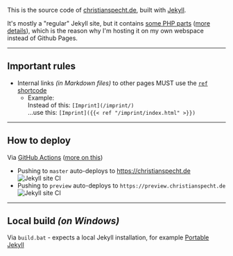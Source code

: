 This is the source code of [christianspecht.de](https://christianspecht.de), built with [Jekyll](https://jekyllrb.com/).

It's mostly a "regular" Jekyll site, but it contains [some PHP parts](https://github.com/christianspecht/blog/tree/master/src/php) ([more details](https://christianspecht.de/2014/11/09/how-to-display-markdown-files-from-other-sites-now-with-caching/)), which is the reason why I'm hosting it on my own webspace instead of Github Pages.

---


## Important rules

- Internal links *(in Markdown files)* to other pages MUST use the [`ref` shortcode](https://gohugo.io/content-management/shortcodes/#ref-and-relref)
  - Example:  
    Instead of this: `[Imprint](/imprint/)`  
    ...use this: `[Imprint]({{< ref "/imprint/index.html" >}})`

---

## How to deploy

Via [GitHub Actions](https://github.com/christianspecht/blog/actions) ([more on this](https://christianspecht.de/2020/05/03/building-and-deploying-a-jekyll-site-via-github-actions/))

- Pushing to `master` auto-deploys to https://christianspecht.de ![Jekyll site CI](https://github.com/christianspecht/blog/actions/workflows/ci.yml/badge.svg?branch=master)
- Pushing to `preview` auto-deploys to `https://preview.christianspecht.de` ![Jekyll site CI](https://github.com/christianspecht/blog/actions/workflows/ci.yml/badge.svg?branch=preview)

---

## Local build *(on Windows)*

Via `build.bat` - expects a local Jekyll installation, for example [Portable Jekyll](https://github.com/madhur/PortableJekyll)

